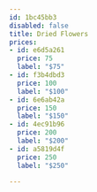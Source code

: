 ```yaml
---
id: 1bc45bb3
disabled: false
title: Dried Flowers
prices:
- id: e6d5a261
  price: 75
  label: "$75"
- id: f3b4dbd3
  price: 100
  label: "$100"
- id: 6e6ab42a
  price: 150
  label: "$150"
- id: 4ec91b96
  price: 200
  label: "$200"
- id: a5819d4f
  price: 250
  label: "$250"

---
```

